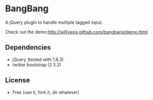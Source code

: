 BangBang
=============

A jQuery plugin to handle multiple tagged input.

Check out the demo:<http://willywos.github.com/bangbang/demo.html>


Dependencies
------------
* jQuery (tested with 1.8.3)
* twitter bootstrap (2.3.2)

License
-------
* Free (use it, fork it, do whatever)
